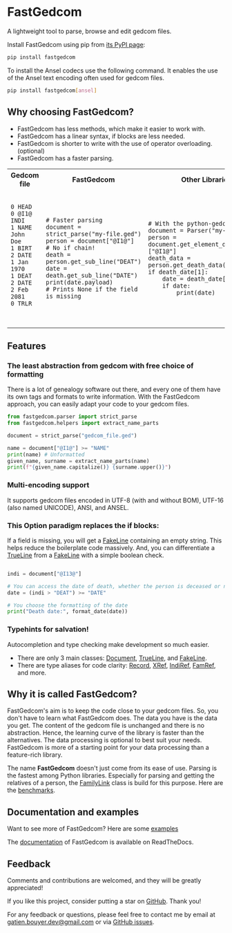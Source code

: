 # FastGedcom

A lightweight tool to parse, browse and edit gedcom files.

Install FastGedcom using pip from [its PyPI page](https://pypi.org/project/fastgedcom/):
```bash
pip install fastgedcom
```
To install the Ansel codecs use the following command. It enables the use of the Ansel text encoding often used for gedcom files.
```bash
pip install fastgedcom[ansel]
```

## Why choosing FastGedcom?

- FastGedcom has less methods, which make it easier to work with.
- FastGedcom has a linear syntax, if blocks are less needed.
- FastGedcom is shorter to write with the use of operator overloading. (optional)
- FastGedcom has a faster parsing.

<table>
	<tr>
		<th>Gedcom file</th>
		<th>FastGedcom</th>
		<th>Other Libraries</th>
	</tr>
	<tr>
		<td><pre><code>
0 HEAD
0 @I1@ INDI
1 NAME John Doe
1 BIRT
2 DATE 1 Jan 1970
1 DEAT
2 DATE 2 Feb 2081
0 TRLR
		</code></pre</td>
		<td><pre><code>
# Faster parsing
document = strict_parse("my-file.ged")
person = document["@I1@"]
# No if chain!
death = person.get_sub_line("DEAT")
date = death.get_sub_line("DATE")
print(date.payload)
# Prints None if the field is missing
		</code></pre></td>
		<td><pre><code>
# With the python-gedcom library
document = Parser("my-file.ged")
person = document.get_element_dictionary()["@I1@"]
death_data = person.get_death_data()
if death_date[1]:
	date = death_date[1]
	if date:
		print(date)
		</code></pre></td>
	</tr>
</table>

## Features

### The least abstraction from gedcom with free choice of formatting
There is a lot of genealogy software out there, and every one of them have its own tags and formats to write information. With the FastGedcom approach, you can easily adapt your code to your gedcom files.

```python
from fastgedcom.parser import strict_parse
from fastgedcom.helpers import extract_name_parts

document = strict_parse("gedcom_file.ged")

name = document["@I1@"] >= "NAME"
print(name) # Unformatted
given_name, surname = extract_name_parts(name)
print(f"{given_name.capitalize()} {surname.upper()}")
```

### Multi-encoding support
It supports gedcom files encoded in UTF-8 (with and without BOM), UTF-16 (also named UNICODE), ANSI, and ANSEL.

### This Option paradigm replaces the if blocks:
If a field is missing, you will get a [FakeLine](https://fastgedcom.readthedocs.io/en/latest/autoapi/fastgedcom/base/index.html#fastgedcom.base.FakeLine) containing an empty string. This helps reduce the boilerplate code massively. And, you can differentiate a [TrueLine](https://fastgedcom.readthedocs.io/en/latest/autoapi/fastgedcom/base/index.html#fastgedcom.base.TrueLine) from a [FakeLine](https://fastgedcom.readthedocs.io/en/latest/autoapi/fastgedcom/base/index.html#fastgedcom.base.FakeLine) with a simple boolean check.
```python

indi = document["@I13@"]

# You can access the date of death, whether the person is deceased or not.
date = (indi > "DEAT") >= "DATE"

# You choose the formatting of the date
print("Death date:", format_date(date))
```

### Typehints for salvation!
Autocompletion and type checking make development so much easier.

- There are only 3 main classes: [Document](https://fastgedcom.readthedocs.io/en/latest/autoapi/fastgedcom/base/index.html#fastgedcom.base.Document), [TrueLine](https://fastgedcom.readthedocs.io/en/latest/autoapi/fastgedcom/base/index.html#fastgedcom.base.TrueLine), and [FakeLine](https://fastgedcom.readthedocs.io/en/latest/autoapi/fastgedcom/base/index.html#fastgedcom.base.FakeLine).
- There are type aliases for code clarity: [Record](https://fastgedcom.readthedocs.io/en/latest/autoapi/fastgedcom/base/index.html#fastgedcom.base.Record), [XRef](https://fastgedcom.readthedocs.io/en/latest/autoapi/fastgedcom/base/index.html#fastgedcom.base.XRef), [IndiRef](https://fastgedcom.readthedocs.io/en/latest/autoapi/fastgedcom/base/index.html#fastgedcom.base.IndiRef), [FamRef](https://fastgedcom.readthedocs.io/en/latest/autoapi/fastgedcom/base/index.html#fastgedcom.base.FamRef), and more.

## Why it is called FastGedcom?

FastGedcom's aim is to keep the code close to your gedcom files. So, you don't have to learn what FastGedcom does. The data you have is the data you get. The content of the gedcom file is unchanged and there is no abstraction. Hence, the learning curve of the library is faster than the alternatives. The data processing is optional to best suit your needs. FastGedcom is more of a starting point for your data processing than a feature-rich library.

The name **FastGedcom** doesn't just come from its ease of use. Parsing is the fastest among Python libraries. Especially for parsing and getting the relatives of a person, the [FamilyLink](https://fastgedcom.readthedocs.io/en/latest/autoapi/fastgedcom/family_link/index.html#fastgedcom.family_link.FamilyLink) class is build for this purpose. Here are the [benchmarks](https://github.com/GatienBouyer/benchmark-python-gedcom).

## Documentation and examples

Want to see more of FastGedcom? Here are some [examples](https://github.com/GatienBouyer/fastgedcom/tree/main/examples)

The [documentation](https://fastgedcom.readthedocs.io/en/latest/) of FastGedcom is available on ReadTheDocs.

## Feedback

Comments and contributions are welcomed, and they will be greatly appreciated!

If you like this project, consider putting a star on [GitHub](https://github.com/GatienBouyer/fastgedcom). Thank you!

For any feedback or questions, please feel free to contact me by email at gatien.bouyer.dev@gmail.com or via [GitHub issues](https://github.com/GatienBouyer/fastgedcom/issues).
